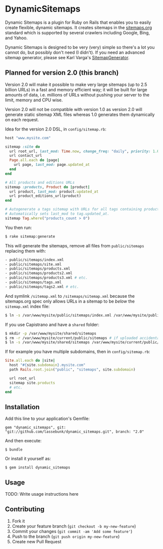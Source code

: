 # DynamicSitemaps

Dynamic Sitemaps is a plugin for Ruby on Rails that enables you to easily create flexible, dynamic sitemaps. It creates sitemaps in the [sitemaps.org](http://sitemaps.org) standard which is supported by several crawlers including Google, Bing, and Yahoo.

Dynamic Sitemaps is designed to be very (very) simple so there's a lot you cannot do, but possibly don't need (I didn't). If you need an advanced sitemap generator, please see Karl Varga's [SitemapGenerator](https://github.com/kjvarga/sitemap_generator).

## Planned for version 2.0 (this branch)

Version 2.0 will make it possible to make very large sitemaps (up to 2.5 billion URLs) in a fast and memory efficient way; it will be built for large amounts of data, i.e. millions of URLs without pushing your server to the limit, memory and CPU wise.

Version 2.0 will not be compatible with version 1.0 as version 2.0 will generate static sitemap XML files whereas 1.0 generates them dynamically on each request.

Idea for the version 2.0 DSL, in ```config/sitemap.rb```:

```ruby
host "www.mysite.com"

sitemap :site do
  url root_url, last_mod: Time.now, change_freq: "daily", priority: 1.0
  url contact_url
  Page.all.each do |page|
    url page, last_mod: page.updated_at
  end
end

# All products and editions URLs
sitemap :products, Product do |product|
  url product, last_mod: product.updated_at
  url product_editions_url(product)
end

# Autogenerate a tags sitemap with URLs for all tags containing products.
# Automatically sets last_mod to tag.updated_at.
sitemap Tag.where("products_count > 0")
```

You then run:

```bash
$ rake sitemap:generate
```

This will generate the sitemaps, remove all files from ```public/sitemaps``` replacing them with:

```bash
- public/sitemaps/index.xml
- public/sitemaps/site.xml
- public/sitemaps/products.xml
- public/sitemaps/products2.xml
- public/sitemaps/products3.xml # etc.
- public/sitemaps/tags.xml
- public/sitemaps/tags2.xml # etc.
```

And symlink ```/sitemap.xml``` to ```/sitemaps/sitemap.xml``` because the sitemaps.org spec only allows URLs in a sitemap to be *below* the ```sitemap.xml``` index file:

```bash
$ ln -s /var/www/mysite/public/sitemaps/index.xml /var/www/mysite/public/sitemap.xml
```

If you use Capistrano and have a ```shared``` folder:

```bash
$ mkdir -p /var/www/mysite/shared/sitemaps
$ rm -r /var/www/mysite/current/public/sitemaps # if uploaded accidentally
$ ln -s /var/www/mysite/shared/sitemaps /var/www/mysite/current/public/sitemaps
```

If for example you have multiple subdomains, then in ```config/sitemap.rb```:

```ruby
Site.all.each do |site|
  host "#{site.subdomain}.mysite.com"
  path Rails.root.join("public", "sitemaps", site.subdomain)

  url root_url
  sitemap site.products
  # etc.
end
```

## Installation

Add this line to your application's Gemfile:

    gem "dynamic_sitemaps", git: "git://github.com/lassebunk/dynamic_sitemaps.git", branch: "2.0"

And then execute:

    $ bundle

Or install it yourself as:

    $ gem install dynamic_sitemaps

## Usage

TODO: Write usage instructions here

## Contributing

1. Fork it
2. Create your feature branch (`git checkout -b my-new-feature`)
3. Commit your changes (`git commit -am 'Add some feature'`)
4. Push to the branch (`git push origin my-new-feature`)
5. Create new Pull Request
